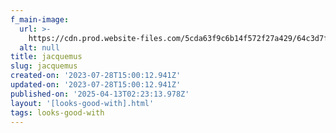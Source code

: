```yaml
---
f_main-image:
  url: >-
    https://cdn.prod.website-files.com/5cda63f9c6b14f572f27a429/64c3d7facb8e1368f5616899_361712252_1043815176997932_9183794967167000573_n.avif
  alt: null
title: jacquemus
slug: jacquemus
created-on: '2023-07-28T15:00:12.941Z'
updated-on: '2023-07-28T15:00:12.941Z'
published-on: '2025-04-13T02:23:13.978Z'
layout: '[looks-good-with].html'
tags: looks-good-with
---
```




